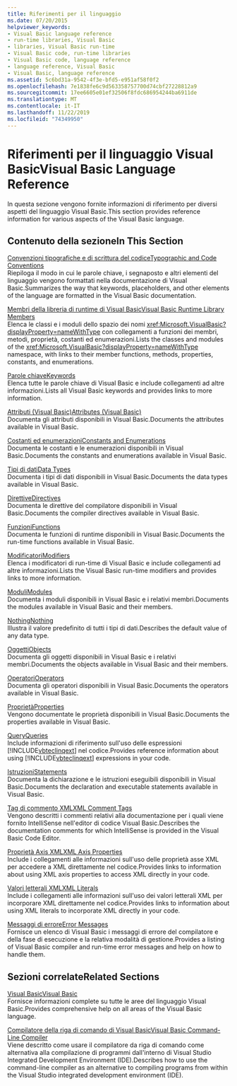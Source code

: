 ```yaml
---
title: Riferimenti per il linguaggio
ms.date: 07/20/2015
helpviewer_keywords:
- Visual Basic language reference
- run-time libraries, Visual Basic
- libraries, Visual Basic run-time
- Visual Basic code, run-time libraries
- Visual Basic code, language reference
- language reference, Visual Basic
- Visual Basic, language reference
ms.assetid: 5c6bd31a-9542-4f3e-bfd5-e951af58f0f2
ms.openlocfilehash: 7e1838fe6c9d563358757700d74cbf27228812a9
ms.sourcegitcommit: 17ee6605e01ef32506f8fdc686954244ba6911de
ms.translationtype: MT
ms.contentlocale: it-IT
ms.lasthandoff: 11/22/2019
ms.locfileid: "74349950"
---
```

# <a name="visual-basic-language-reference"></a><span data-ttu-id="61170-102">Riferimenti per il linguaggio Visual Basic</span><span class="sxs-lookup"><span data-stu-id="61170-102">Visual Basic Language Reference</span></span>

<span data-ttu-id="61170-103">In questa sezione vengono fornite informazioni di riferimento per diversi aspetti del linguaggio Visual Basic.</span><span class="sxs-lookup"><span data-stu-id="61170-103">This section provides reference information for various aspects of the Visual Basic language.</span></span>  
  
## <a name="in-this-section"></a><span data-ttu-id="61170-104">Contenuto della sezione</span><span class="sxs-lookup"><span data-stu-id="61170-104">In This Section</span></span>  

 [<span data-ttu-id="61170-105">Convenzioni tipografiche e di scrittura del codice</span><span class="sxs-lookup"><span data-stu-id="61170-105">Typographic and Code Conventions</span></span>](../../visual-basic/language-reference/typographic-and-code-conventions.md)  
 <span data-ttu-id="61170-106">Riepiloga il modo in cui le parole chiave, i segnaposto e altri elementi del linguaggio vengono formattati nella documentazione di Visual Basic.</span><span class="sxs-lookup"><span data-stu-id="61170-106">Summarizes the way that keywords, placeholders, and other elements of the language are formatted in the Visual Basic documentation.</span></span>  
  
 [<span data-ttu-id="61170-107">Membri della libreria di runtime di Visual Basic</span><span class="sxs-lookup"><span data-stu-id="61170-107">Visual Basic Runtime Library Members</span></span>](../../visual-basic/language-reference/runtime-library-members.md)  
 <span data-ttu-id="61170-108">Elenca le classi e i moduli dello spazio dei nomi <xref:Microsoft.VisualBasic?displayProperty=nameWithType> con collegamenti a funzioni dei membri, metodi, proprietà, costanti ed enumerazioni.</span><span class="sxs-lookup"><span data-stu-id="61170-108">Lists the classes and modules of the <xref:Microsoft.VisualBasic?displayProperty=nameWithType> namespace, with links to their member functions, methods, properties, constants, and enumerations.</span></span>  
  
 [<span data-ttu-id="61170-109">Parole chiave</span><span class="sxs-lookup"><span data-stu-id="61170-109">Keywords</span></span>](../../visual-basic/language-reference/keywords/index.md)  
 <span data-ttu-id="61170-110">Elenca tutte le parole chiave di Visual Basic e include collegamenti ad altre informazioni.</span><span class="sxs-lookup"><span data-stu-id="61170-110">Lists all Visual Basic keywords and provides links to more information.</span></span>  
  
 [<span data-ttu-id="61170-111">Attributi (Visual Basic)</span><span class="sxs-lookup"><span data-stu-id="61170-111">Attributes (Visual Basic)</span></span>](../../visual-basic/language-reference/attributes.md)  
 <span data-ttu-id="61170-112">Documenta gli attributi disponibili in Visual Basic.</span><span class="sxs-lookup"><span data-stu-id="61170-112">Documents the attributes available in Visual Basic.</span></span>  
  
 [<span data-ttu-id="61170-113">Costanti ed enumerazioni</span><span class="sxs-lookup"><span data-stu-id="61170-113">Constants and Enumerations</span></span>](../../visual-basic/language-reference/constants-and-enumerations.md)  
 <span data-ttu-id="61170-114">Documenta le costanti e le enumerazioni disponibili in Visual Basic.</span><span class="sxs-lookup"><span data-stu-id="61170-114">Documents the constants and enumerations available in Visual Basic.</span></span>  
  
 [<span data-ttu-id="61170-115">Tipi di dati</span><span class="sxs-lookup"><span data-stu-id="61170-115">Data Types</span></span>](../../visual-basic/language-reference/data-types/index.md)  
 <span data-ttu-id="61170-116">Documenta i tipi di dati disponibili in Visual Basic.</span><span class="sxs-lookup"><span data-stu-id="61170-116">Documents the data types available in Visual Basic.</span></span>  
  
 [<span data-ttu-id="61170-117">Direttive</span><span class="sxs-lookup"><span data-stu-id="61170-117">Directives</span></span>](../../visual-basic/language-reference/directives/index.md)  
 <span data-ttu-id="61170-118">Documenta le direttive del compilatore disponibili in Visual Basic.</span><span class="sxs-lookup"><span data-stu-id="61170-118">Documents the compiler directives available in Visual Basic.</span></span>  
  
 [<span data-ttu-id="61170-119">Funzioni</span><span class="sxs-lookup"><span data-stu-id="61170-119">Functions</span></span>](../../visual-basic/language-reference/functions/index.md)  
 <span data-ttu-id="61170-120">Documenta le funzioni di runtime disponibili in Visual Basic.</span><span class="sxs-lookup"><span data-stu-id="61170-120">Documents the run-time functions available in Visual Basic.</span></span>  
  
 [<span data-ttu-id="61170-121">Modificatori</span><span class="sxs-lookup"><span data-stu-id="61170-121">Modifiers</span></span>](../../visual-basic/language-reference/modifiers/index.md)  
 <span data-ttu-id="61170-122">Elenca i modificatori di run-time di Visual Basic e include collegamenti ad altre informazioni.</span><span class="sxs-lookup"><span data-stu-id="61170-122">Lists the Visual Basic run-time modifiers and provides links to more information.</span></span>  
  
 [<span data-ttu-id="61170-123">Moduli</span><span class="sxs-lookup"><span data-stu-id="61170-123">Modules</span></span>](../../visual-basic/language-reference/modules.md)  
 <span data-ttu-id="61170-124">Documenta i moduli disponibili in Visual Basic e i relativi membri.</span><span class="sxs-lookup"><span data-stu-id="61170-124">Documents the modules available in Visual Basic and their members.</span></span>  
  
 [<span data-ttu-id="61170-125">Nothing</span><span class="sxs-lookup"><span data-stu-id="61170-125">Nothing</span></span>](../../visual-basic/language-reference/nothing.md)  
 <span data-ttu-id="61170-126">Illustra il valore predefinito di tutti i tipi di dati.</span><span class="sxs-lookup"><span data-stu-id="61170-126">Describes the default value of any data type.</span></span>  
  
 [<span data-ttu-id="61170-127">Oggetti</span><span class="sxs-lookup"><span data-stu-id="61170-127">Objects</span></span>](../../visual-basic/language-reference/objects/index.md)  
 <span data-ttu-id="61170-128">Documenta gli oggetti disponibili in Visual Basic e i relativi membri.</span><span class="sxs-lookup"><span data-stu-id="61170-128">Documents the objects available in Visual Basic and their members.</span></span>  
  
 [<span data-ttu-id="61170-129">Operatori</span><span class="sxs-lookup"><span data-stu-id="61170-129">Operators</span></span>](../../visual-basic/language-reference/operators/index.md)  
 <span data-ttu-id="61170-130">Documenta gli operatori disponibili in Visual Basic.</span><span class="sxs-lookup"><span data-stu-id="61170-130">Documents the operators available in Visual Basic.</span></span>  
  
 [<span data-ttu-id="61170-131">Proprietà</span><span class="sxs-lookup"><span data-stu-id="61170-131">Properties</span></span>](../../visual-basic/language-reference/properties.md)  
 <span data-ttu-id="61170-132">Vengono documentate le proprietà disponibili in Visual Basic.</span><span class="sxs-lookup"><span data-stu-id="61170-132">Documents the properties available in Visual Basic.</span></span>  
  
 [<span data-ttu-id="61170-133">Query</span><span class="sxs-lookup"><span data-stu-id="61170-133">Queries</span></span>](../../visual-basic/language-reference/queries/index.md)  
 <span data-ttu-id="61170-134">Include informazioni di riferimento sull'uso delle espressioni [!INCLUDE[vbteclinqext](~/includes/vbteclinqext-md.md)] nel codice.</span><span class="sxs-lookup"><span data-stu-id="61170-134">Provides reference information about using [!INCLUDE[vbteclinqext](~/includes/vbteclinqext-md.md)] expressions in your code.</span></span>  
  
 [<span data-ttu-id="61170-135">Istruzioni</span><span class="sxs-lookup"><span data-stu-id="61170-135">Statements</span></span>](../../visual-basic/language-reference/statements/index.md)  
 <span data-ttu-id="61170-136">Documenta la dichiarazione e le istruzioni eseguibili disponibili in Visual Basic.</span><span class="sxs-lookup"><span data-stu-id="61170-136">Documents the declaration and executable statements available in Visual Basic.</span></span>  
  
 [<span data-ttu-id="61170-137">Tag di commento XML</span><span class="sxs-lookup"><span data-stu-id="61170-137">XML Comment Tags</span></span>](../../visual-basic/language-reference/xmldoc/index.md)  
 <span data-ttu-id="61170-138">Vengono descritti i commenti relativi alla documentazione per i quali viene fornito IntelliSense nell'editor di codice Visual Basic.</span><span class="sxs-lookup"><span data-stu-id="61170-138">Describes the documentation comments for which IntelliSense is provided in the Visual Basic Code Editor.</span></span>  
  
 [<span data-ttu-id="61170-139">Proprietà Axis XML</span><span class="sxs-lookup"><span data-stu-id="61170-139">XML Axis Properties</span></span>](../../visual-basic/language-reference/xml-axis/index.md)  
 <span data-ttu-id="61170-140">Include i collegamenti alle informazioni sull'uso delle proprietà asse XML per accedere a XML direttamente nel codice.</span><span class="sxs-lookup"><span data-stu-id="61170-140">Provides links to information about using XML axis properties to access XML directly in your code.</span></span>  
  
 [<span data-ttu-id="61170-141">Valori letterali XML</span><span class="sxs-lookup"><span data-stu-id="61170-141">XML Literals</span></span>](../../visual-basic/language-reference/xml-literals/index.md)  
 <span data-ttu-id="61170-142">Include i collegamenti alle informazioni sull'uso dei valori letterali XML per incorporare XML direttamente nel codice.</span><span class="sxs-lookup"><span data-stu-id="61170-142">Provides links to information about using XML literals to incorporate XML directly in your code.</span></span>  
  
 [<span data-ttu-id="61170-143">Messaggi di errore</span><span class="sxs-lookup"><span data-stu-id="61170-143">Error Messages</span></span>](../../visual-basic/language-reference/error-messages/index.md)  
 <span data-ttu-id="61170-144">Fornisce un elenco di Visual Basic i messaggi di errore del compilatore e della fase di esecuzione e la relativa modalità di gestione.</span><span class="sxs-lookup"><span data-stu-id="61170-144">Provides a listing of Visual Basic compiler and run-time error messages and help on how to handle them.</span></span>  
  
## <a name="related-sections"></a><span data-ttu-id="61170-145">Sezioni correlate</span><span class="sxs-lookup"><span data-stu-id="61170-145">Related Sections</span></span>  

 [<span data-ttu-id="61170-146">Visual Basic</span><span class="sxs-lookup"><span data-stu-id="61170-146">Visual Basic</span></span>](../../visual-basic/index.md)  
 <span data-ttu-id="61170-147">Fornisce informazioni complete su tutte le aree del linguaggio Visual Basic.</span><span class="sxs-lookup"><span data-stu-id="61170-147">Provides comprehensive help on all areas of the Visual Basic language.</span></span>  
  
 [<span data-ttu-id="61170-148">Compilatore della riga di comando di Visual Basic</span><span class="sxs-lookup"><span data-stu-id="61170-148">Visual Basic Command-Line Compiler</span></span>](../../visual-basic/reference/command-line-compiler/index.md)  
 <span data-ttu-id="61170-149">Viene descritto come usare il compilatore da riga di comando come alternativa alla compilazione di programmi dall'interno di Visual Studio Integrated Development Environment (IDE).</span><span class="sxs-lookup"><span data-stu-id="61170-149">Describes how to use the command-line compiler as an alternative to compiling programs from within the Visual Studio integrated development environment (IDE).</span></span>
